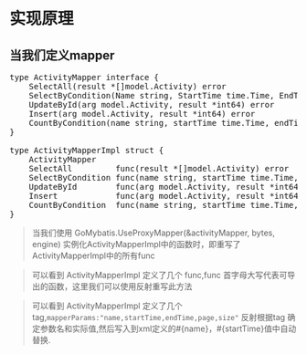 # 实现原理

## 当我们定义mapper
<pre>
type ActivityMapper interface {
	SelectAll(result *[]model.Activity) error
	SelectByCondition(Name string, StartTime time.Time, EndTime time.Time, Page int, Size int, result *[]model.Activity) error
	UpdateById(arg model.Activity, result *int64) error
	Insert(arg model.Activity, result *int64) error
	CountByCondition(name string, startTime time.Time, endTime time.Time, result *int) error
}

type ActivityMapperImpl struct {
	ActivityMapper
	SelectAll         func(result *[]model.Activity) error
	SelectByCondition func(name string, startTime time.Time, endTime time.Time, page int, size int, result *[]model.Activity) error `mapperParams:"name,startTime,endTime,page,size"`
	UpdateById        func(arg model.Activity, result *int64) error
	Insert            func(arg model.Activity, result *int64) error
	CountByCondition  func(name string, startTime time.Time, endTime time.Time, result *int) error                                  `mapperParams:"name,startTime,endTime"`
}
</pre>

> 当我们使用 GoMybatis.UseProxyMapper(&activityMapper, bytes, engine) 实例化ActivityMapperImpl中的函数时，即重写了ActivityMapperImpl中的所有func

> 可以看到 ActivityMapperImpl 定义了几个 func,func 首字母大写代表可导出的函数，这里我们可以使用反射重写此方法

> 可以看到 ActivityMapperImpl 定义了几个 tag,`mapperParams:"name,startTime,endTime,page,size"` 反射根据tag 确定参数名和实际值,然后写入到xml定义的#{name}，#{startTime}值中自动替换.
